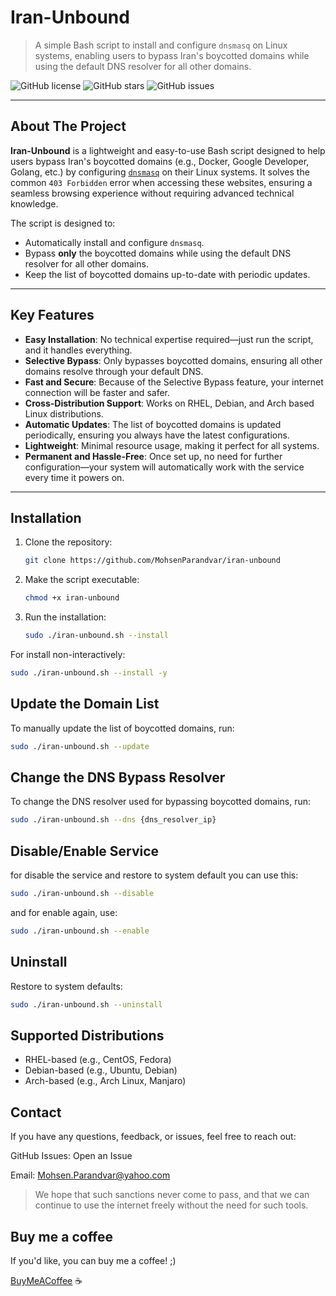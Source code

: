 # Iran-Unbound

> A simple Bash script to install and configure `dnsmasq` on Linux systems, enabling users to bypass Iran's boycotted domains while using the default DNS resolver for all other domains.

![GitHub license](https://img.shields.io/github/license/mohsenparandvar/iran-unbound)
![GitHub stars](https://img.shields.io/github/stars/mohsenparandvar/iran-unbound)
![GitHub issues](https://img.shields.io/github/issues/mohsenparandvar/iran-unbound)

---

## About The Project

**Iran-Unbound** is a lightweight and easy-to-use Bash script designed to help users bypass Iran's boycotted domains (e.g., Docker, Google Developer, Golang, etc.) by configuring [`dnsmasq`](https://thekelleys.org.uk/dnsmasq/doc.html) on their Linux systems. It solves the common `403 Forbidden` error when accessing these websites, ensuring a seamless browsing experience without requiring advanced technical knowledge.

The script is designed to:
- Automatically install and configure `dnsmasq`.
- Bypass **only** the boycotted domains while using the default DNS resolver for all other domains.
- Keep the list of boycotted domains up-to-date with periodic updates.

---

## Key Features

- **Easy Installation**: No technical expertise required—just run the script, and it handles everything.
- **Selective Bypass**: Only bypasses boycotted domains, ensuring all other domains resolve through your default DNS.
- **Fast and Secure**: Because of the Selective Bypass feature, your internet connection will be faster and safer.
- **Cross-Distribution Support**: Works on RHEL, Debian, and Arch based Linux distributions.
- **Automatic Updates**: The list of boycotted domains is updated periodically, ensuring you always have the latest configurations.
- **Lightweight**: Minimal resource usage, making it perfect for all systems.
- **Permanent and Hassle-Free**: Once set up, no need for further configuration—your system will automatically work with the service every time it powers on.

---

## Installation

1. Clone the repository:
   ```bash
   git clone https://github.com/MohsenParandvar/iran-unbound
   ```

2. Make the script executable:
   ```bash
   chmod +x iran-unbound
   ```

3. Run the installation:
   ```bash
   sudo ./iran-unbound.sh --install
   ```

For install non-interactively:
```bash
sudo ./iran-unbound.sh --install -y
```

## Update the Domain List
To manually update the list of boycotted domains, run:
```bash
sudo ./iran-unbound.sh --update
```

## Change the DNS Bypass Resolver
To change the DNS resolver used for bypassing boycotted domains, run:
```bash
sudo ./iran-unbound.sh --dns {dns_resolver_ip}
```

## Disable/Enable Service
for disable the service and restore to system default you can use this:

```bash
sudo ./iran-unbound.sh --disable
```

and for enable again, use:

```bash
sudo ./iran-unbound.sh --enable
```

## Uninstall
Restore to system defaults:
```bash
sudo ./iran-unbound.sh --uninstall
```

## Supported Distributions
- RHEL-based (e.g., CentOS, Fedora)
- Debian-based (e.g., Ubuntu, Debian)
- Arch-based (e.g., Arch Linux, Manjaro)

## Contact
If you have any questions, feedback, or issues, feel free to reach out:

GitHub Issues: Open an Issue

Email: Mohsen.Parandvar@yahoo.com

> We hope that such sanctions never come to pass, and that we can continue to use the internet freely without the need for such tools.

## Buy me a coffee
If you'd like, you can buy me a coffee! ;)

[BuyMeACoffee](https://www.buymeacoffee.com/mohsenparandvar) ☕
